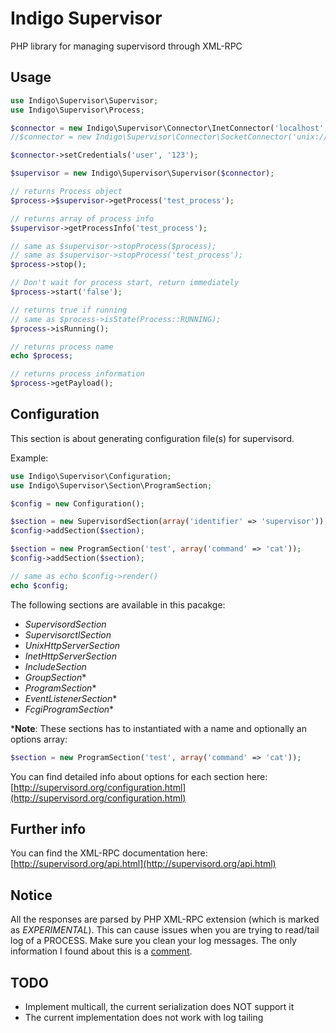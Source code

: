 Indigo Supervisor
=================

PHP library for managing supervisord through XML-RPC

Usage
-----

```php
use Indigo\Supervisor\Supervisor;
use Indigo\Supervisor\Process;

$connector = new Indigo\Supervisor\Connector\InetConnector('localhost', 9001);
//$connector = new Indigo\Supervisor\Connector\SocketConnector('unix:///var/run/supervisor.lock');

$connector->setCredentials('user', '123');

$supervisor = new Indigo\Supervisor\Supervisor($connector);

// returns Process object
$process->$supervisor->getProcess('test_process');

// returns array of process info
$supervisor->getProcessInfo('test_process');

// same as $supervisor->stopProcess($process);
// same as $supervisor->stopProcess('test_process');
$process->stop();

// Don't wait for process start, return immediately
$process->start('false');

// returns true if running
// same as $process->isState(Process::RUNNING);
$process->isRunning();

// returns process name
echo $process;

// returns process information
$process->getPayload();
```

Configuration
-------------

This section is about generating configuration file(s) for supervisord.

Example:

```php
use Indigo\Supervisor\Configuration;
use Indigo\Supervisor\Section\ProgramSection;

$config = new Configuration();

$section = new SupervisordSection(array('identifier' => 'supervisor'));
$config->addSection($section);

$section = new ProgramSection('test', array('command' => 'cat'));
$config->addSection($section);

// same as echo $config->render()
echo $config;
```

The following sections are available in this pacakge:

* *SupervisordSection*
* *SupervisorctlSection*
* *UnixHttpServerSection*
* *InetHttpServerSection*
* *IncludeSection*
* *GroupSection**
* *ProgramSection**
* *EventListenerSection**
* *FcgiProgramSection**


***Note**: These sections has to instantiated with a name and optionally an options array:
```php
$section = new ProgramSection('test', array('command' => 'cat'));
```

You can find detailed info about options for each section here:
[http://supervisord.org/configuration.html](http://supervisord.org/configuration.html)

Further info
------------
You can find the XML-RPC documentation here:
[http://supervisord.org/api.html](http://supervisord.org/api.html)

Notice
------

All the responses are parsed by PHP XML-RPC extension (which is marked as *EXPERIMENTAL*). This can cause issues when you are trying to read/tail log of a PROCESS. Make sure you clean your log messages. The only information I found about this is a [comment](http://www.php.net/function.xmlrpc-decode#44213).

TODO
----

* Implement multicall, the current serialization does NOT support it
* The current implementation does not work with log tailing